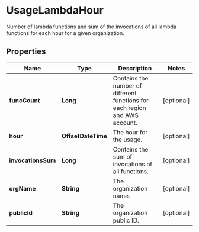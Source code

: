 # UsageLambdaHour

Number of lambda functions and sum of the invocations of all lambda functions for each hour for a given organization.

## Properties

| Name               | Type               | Description                                                                 | Notes      |
| ------------------ | ------------------ | --------------------------------------------------------------------------- | ---------- |
| **funcCount**      | **Long**           | Contains the number of different functions for each region and AWS account. | [optional] |
| **hour**           | **OffsetDateTime** | The hour for the usage.                                                     | [optional] |
| **invocationsSum** | **Long**           | Contains the sum of invocations of all functions.                           | [optional] |
| **orgName**        | **String**         | The organization name.                                                      | [optional] |
| **publicId**       | **String**         | The organization public ID.                                                 | [optional] |
